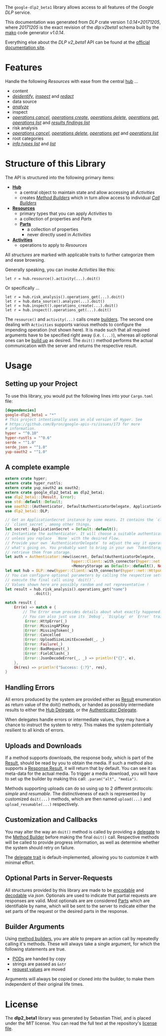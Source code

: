 <!---
DO NOT EDIT !
This file was generated automatically from 'src/mako/api/README.md.mako'
DO NOT EDIT !
-->
The `google-dlp2_beta1` library allows access to all features of the *Google DLP* service.

This documentation was generated from *DLP* crate version *1.0.14+20171205*, where *20171205* is the exact revision of the *dlp:v2beta1* schema built by the [mako](http://www.makotemplates.org/) code generator *v1.0.14*.

Everything else about the *DLP* *v2_beta1* API can be found at the
[official documentation site](https://cloud.google.com/dlp/docs/).
# Features

Handle the following *Resources* with ease from the central [hub](https://docs.rs/google-dlp2_beta1/1.0.14+20171205/google_dlp2_beta1/DLP) ... 

* content
 * [*deidentify*](https://docs.rs/google-dlp2_beta1/1.0.14+20171205/google_dlp2_beta1/api::ContentDeidentifyCall), [*inspect*](https://docs.rs/google-dlp2_beta1/1.0.14+20171205/google_dlp2_beta1/api::ContentInspectCall) and [*redact*](https://docs.rs/google-dlp2_beta1/1.0.14+20171205/google_dlp2_beta1/api::ContentRedactCall)
* data source
 * [*analyze*](https://docs.rs/google-dlp2_beta1/1.0.14+20171205/google_dlp2_beta1/api::DataSourceAnalyzeCall)
* inspect
 * [*operations cancel*](https://docs.rs/google-dlp2_beta1/1.0.14+20171205/google_dlp2_beta1/api::InspectOperationCancelCall), [*operations create*](https://docs.rs/google-dlp2_beta1/1.0.14+20171205/google_dlp2_beta1/api::InspectOperationCreateCall), [*operations delete*](https://docs.rs/google-dlp2_beta1/1.0.14+20171205/google_dlp2_beta1/api::InspectOperationDeleteCall), [*operations get*](https://docs.rs/google-dlp2_beta1/1.0.14+20171205/google_dlp2_beta1/api::InspectOperationGetCall), [*operations list*](https://docs.rs/google-dlp2_beta1/1.0.14+20171205/google_dlp2_beta1/api::InspectOperationListCall) and [*results findings list*](https://docs.rs/google-dlp2_beta1/1.0.14+20171205/google_dlp2_beta1/api::InspectResultFindingListCall)
* risk analysis
 * [*operations cancel*](https://docs.rs/google-dlp2_beta1/1.0.14+20171205/google_dlp2_beta1/api::RiskAnalysiOperationCancelCall), [*operations delete*](https://docs.rs/google-dlp2_beta1/1.0.14+20171205/google_dlp2_beta1/api::RiskAnalysiOperationDeleteCall), [*operations get*](https://docs.rs/google-dlp2_beta1/1.0.14+20171205/google_dlp2_beta1/api::RiskAnalysiOperationGetCall) and [*operations list*](https://docs.rs/google-dlp2_beta1/1.0.14+20171205/google_dlp2_beta1/api::RiskAnalysiOperationListCall)
* root categories
 * [*info types list*](https://docs.rs/google-dlp2_beta1/1.0.14+20171205/google_dlp2_beta1/api::RootCategoryInfoTypeListCall) and [*list*](https://docs.rs/google-dlp2_beta1/1.0.14+20171205/google_dlp2_beta1/api::RootCategoryListCall)




# Structure of this Library

The API is structured into the following primary items:

* **[Hub](https://docs.rs/google-dlp2_beta1/1.0.14+20171205/google_dlp2_beta1/DLP)**
    * a central object to maintain state and allow accessing all *Activities*
    * creates [*Method Builders*](https://docs.rs/google-dlp2_beta1/1.0.14+20171205/google_dlp2_beta1/client::MethodsBuilder) which in turn
      allow access to individual [*Call Builders*](https://docs.rs/google-dlp2_beta1/1.0.14+20171205/google_dlp2_beta1/client::CallBuilder)
* **[Resources](https://docs.rs/google-dlp2_beta1/1.0.14+20171205/google_dlp2_beta1/client::Resource)**
    * primary types that you can apply *Activities* to
    * a collection of properties and *Parts*
    * **[Parts](https://docs.rs/google-dlp2_beta1/1.0.14+20171205/google_dlp2_beta1/client::Part)**
        * a collection of properties
        * never directly used in *Activities*
* **[Activities](https://docs.rs/google-dlp2_beta1/1.0.14+20171205/google_dlp2_beta1/client::CallBuilder)**
    * operations to apply to *Resources*

All *structures* are marked with applicable traits to further categorize them and ease browsing.

Generally speaking, you can invoke *Activities* like this:

```Rust,ignore
let r = hub.resource().activity(...).doit()
```

Or specifically ...

```ignore
let r = hub.risk_analysis().operations_get(...).doit()
let r = hub.data_source().analyze(...).doit()
let r = hub.inspect().operations_create(...).doit()
let r = hub.inspect().operations_get(...).doit()
```

The `resource()` and `activity(...)` calls create [builders][builder-pattern]. The second one dealing with `Activities` 
supports various methods to configure the impending operation (not shown here). It is made such that all required arguments have to be 
specified right away (i.e. `(...)`), whereas all optional ones can be [build up][builder-pattern] as desired.
The `doit()` method performs the actual communication with the server and returns the respective result.

# Usage

## Setting up your Project

To use this library, you would put the following lines into your `Cargo.toml` file:

```toml
[dependencies]
google-dlp2_beta1 = "*"
# This project intentionally uses an old version of Hyper. See
# https://github.com/Byron/google-apis-rs/issues/173 for more
# information.
hyper = "^0.10"
hyper-rustls = "^0.6"
serde = "^1.0"
serde_json = "^1.0"
yup-oauth2 = "^1.0"
```

## A complete example

```Rust
extern crate hyper;
extern crate hyper_rustls;
extern crate yup_oauth2 as oauth2;
extern crate google_dlp2_beta1 as dlp2_beta1;
use dlp2_beta1::{Result, Error};
use std::default::Default;
use oauth2::{Authenticator, DefaultAuthenticatorDelegate, ApplicationSecret, MemoryStorage};
use dlp2_beta1::DLP;

// Get an ApplicationSecret instance by some means. It contains the `client_id` and 
// `client_secret`, among other things.
let secret: ApplicationSecret = Default::default();
// Instantiate the authenticator. It will choose a suitable authentication flow for you, 
// unless you replace  `None` with the desired Flow.
// Provide your own `AuthenticatorDelegate` to adjust the way it operates and get feedback about 
// what's going on. You probably want to bring in your own `TokenStorage` to persist tokens and
// retrieve them from storage.
let auth = Authenticator::new(&secret, DefaultAuthenticatorDelegate,
                              hyper::Client::with_connector(hyper::net::HttpsConnector::new(hyper_rustls::TlsClient::new())),
                              <MemoryStorage as Default>::default(), None);
let mut hub = DLP::new(hyper::Client::with_connector(hyper::net::HttpsConnector::new(hyper_rustls::TlsClient::new())), auth);
// You can configure optional parameters by calling the respective setters at will, and
// execute the final call using `doit()`.
// Values shown here are possibly random and not representative !
let result = hub.risk_analysis().operations_get("name")
             .doit();

match result {
    Err(e) => match e {
        // The Error enum provides details about what exactly happened.
        // You can also just use its `Debug`, `Display` or `Error` traits
         Error::HttpError(_)
        |Error::MissingAPIKey
        |Error::MissingToken(_)
        |Error::Cancelled
        |Error::UploadSizeLimitExceeded(_, _)
        |Error::Failure(_)
        |Error::BadRequest(_)
        |Error::FieldClash(_)
        |Error::JsonDecodeError(_, _) => println!("{}", e),
    },
    Ok(res) => println!("Success: {:?}", res),
}

```
## Handling Errors

All errors produced by the system are provided either as [Result](https://docs.rs/google-dlp2_beta1/1.0.14+20171205/google_dlp2_beta1/client::Result) enumeration as return value of
the doit() methods, or handed as possibly intermediate results to either the 
[Hub Delegate](https://docs.rs/google-dlp2_beta1/1.0.14+20171205/google_dlp2_beta1/client::Delegate), or the [Authenticator Delegate](https://docs.rs/yup-oauth2/*/yup_oauth2/trait.AuthenticatorDelegate.html).

When delegates handle errors or intermediate values, they may have a chance to instruct the system to retry. This 
makes the system potentially resilient to all kinds of errors.

## Uploads and Downloads
If a method supports downloads, the response body, which is part of the [Result](https://docs.rs/google-dlp2_beta1/1.0.14+20171205/google_dlp2_beta1/client::Result), should be
read by you to obtain the media.
If such a method also supports a [Response Result](https://docs.rs/google-dlp2_beta1/1.0.14+20171205/google_dlp2_beta1/client::ResponseResult), it will return that by default.
You can see it as meta-data for the actual media. To trigger a media download, you will have to set up the builder by making
this call: `.param("alt", "media")`.

Methods supporting uploads can do so using up to 2 different protocols: 
*simple* and *resumable*. The distinctiveness of each is represented by customized 
`doit(...)` methods, which are then named `upload(...)` and `upload_resumable(...)` respectively.

## Customization and Callbacks

You may alter the way an `doit()` method is called by providing a [delegate](https://docs.rs/google-dlp2_beta1/1.0.14+20171205/google_dlp2_beta1/client::Delegate) to the 
[Method Builder](https://docs.rs/google-dlp2_beta1/1.0.14+20171205/google_dlp2_beta1/client::CallBuilder) before making the final `doit()` call. 
Respective methods will be called to provide progress information, as well as determine whether the system should 
retry on failure.

The [delegate trait](https://docs.rs/google-dlp2_beta1/1.0.14+20171205/google_dlp2_beta1/client::Delegate) is default-implemented, allowing you to customize it with minimal effort.

## Optional Parts in Server-Requests

All structures provided by this library are made to be [encodable](https://docs.rs/google-dlp2_beta1/1.0.14+20171205/google_dlp2_beta1/client::RequestValue) and 
[decodable](https://docs.rs/google-dlp2_beta1/1.0.14+20171205/google_dlp2_beta1/client::ResponseResult) via *json*. Optionals are used to indicate that partial requests are responses 
are valid.
Most optionals are are considered [Parts](https://docs.rs/google-dlp2_beta1/1.0.14+20171205/google_dlp2_beta1/client::Part) which are identifiable by name, which will be sent to 
the server to indicate either the set parts of the request or the desired parts in the response.

## Builder Arguments

Using [method builders](https://docs.rs/google-dlp2_beta1/1.0.14+20171205/google_dlp2_beta1/client::CallBuilder), you are able to prepare an action call by repeatedly calling it's methods.
These will always take a single argument, for which the following statements are true.

* [PODs][wiki-pod] are handed by copy
* strings are passed as `&str`
* [request values](https://docs.rs/google-dlp2_beta1/1.0.14+20171205/google_dlp2_beta1/client::RequestValue) are moved

Arguments will always be copied or cloned into the builder, to make them independent of their original life times.

[wiki-pod]: http://en.wikipedia.org/wiki/Plain_old_data_structure
[builder-pattern]: http://en.wikipedia.org/wiki/Builder_pattern
[google-go-api]: https://github.com/google/google-api-go-client

# License
The **dlp2_beta1** library was generated by Sebastian Thiel, and is placed 
under the *MIT* license.
You can read the full text at the repository's [license file][repo-license].

[repo-license]: https://github.com/Byron/google-apis-rsblob/master/LICENSE.md
